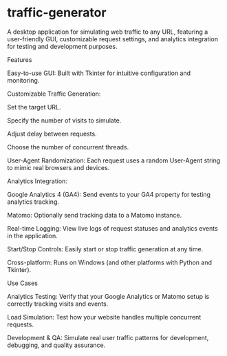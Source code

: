 # traffic-generator
A desktop application for simulating web traffic to any URL, featuring a user-friendly GUI, customizable request settings, and analytics integration for testing and development purposes.

Features

Easy-to-use GUI: Built with Tkinter for intuitive configuration and monitoring.

Customizable Traffic Generation:

Set the target URL.

Specify the number of visits to simulate.

Adjust delay between requests.

Choose the number of concurrent threads.

User-Agent Randomization: Each request uses a random User-Agent string to mimic real browsers and devices.

Analytics Integration:

Google Analytics 4 (GA4): Send events to your GA4 property for testing analytics tracking.

Matomo: Optionally send tracking data to a Matomo instance.

Real-time Logging: View live logs of request statuses and analytics events in the application.

Start/Stop Controls: Easily start or stop traffic generation at any time.

Cross-platform: Runs on Windows (and other platforms with Python and Tkinter).

Use Cases

Analytics Testing: Verify that your Google Analytics or Matomo setup is correctly tracking visits and events.

Load Simulation: Test how your website handles multiple concurrent requests.

Development & QA: Simulate real user traffic patterns for development, debugging, and quality assurance.

